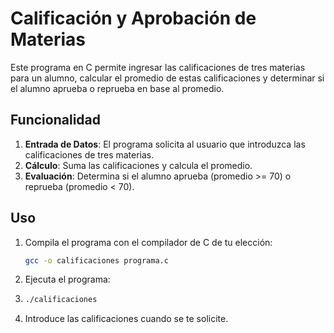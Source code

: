 # Calificación y Aprobación de Materias

Este programa en C permite ingresar las calificaciones de tres materias para un alumno, calcular el promedio de estas calificaciones y determinar si el alumno aprueba o reprueba en base al promedio.

## Funcionalidad

1. **Entrada de Datos**: El programa solicita al usuario que introduzca las calificaciones de tres materias.
2. **Cálculo**: Suma las calificaciones y calcula el promedio.
3. **Evaluación**: Determina si el alumno aprueba (promedio >= 70) o reprueba (promedio < 70).

## Uso

1. Compila el programa con el compilador de C de tu elección:
   ```bash
   gcc -o calificaciones programa.c
2. Ejecuta el programa:
3. ```bash
   ./calificaciones
4. Introduce las calificaciones cuando se te solicite.
